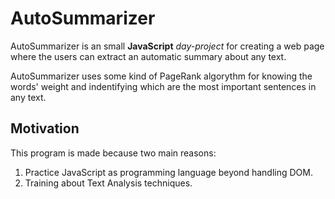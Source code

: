 # AutoSummarizer

AutoSummarizer is an small **JavaScript** *day-project* for creating a web page where the users can extract an automatic summary about any text.

AutoSummarizer uses some kind of PageRank algorythm for knowing the words' weight and indentifying which are the most important sentences in any text.

## Motivation

This program is made because two main reasons:

1. Practice JavaScript as programming language beyond handling DOM.
1. Training about Text Analysis techniques.


